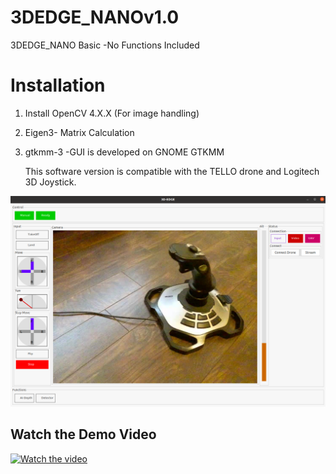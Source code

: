 # 3DEDGE_NANOv1.0
 3DEDGE_NANO Basic -No Functions Included 

 # Installation 
 1. Install OpenCV  4.X.X (For image handling)
 2. Eigen3- Matrix Calculation
 3. gtkmm-3 -GUI is developed on GNOME GTKMM

    This software version is compatible with the TELLO drone and Logitech 3D Joystick. 
 

 ![alt text](extra/gui.png)

## Watch the Demo Video

[![Watch the video](https://www.youtube.com/watch?v=1XZWCZXgkjQ&ab_channel=GayanBrahmanage/0.jpg)](https://www.youtube.com/watch?v=1XZWCZXgkjQ&ab_channel=GayanBrahmanage)



